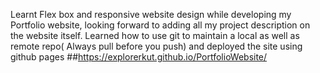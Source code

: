 Learnt Flex box and responsive website design while developing my Portfolio website, looking forward to adding all my project description on the website itself. Learned how to use
git to maintain a local as well as remote repo( Always pull before you push) and deployed the site using github pages
##https://explorerkut.github.io/PortfolioWebsite/
